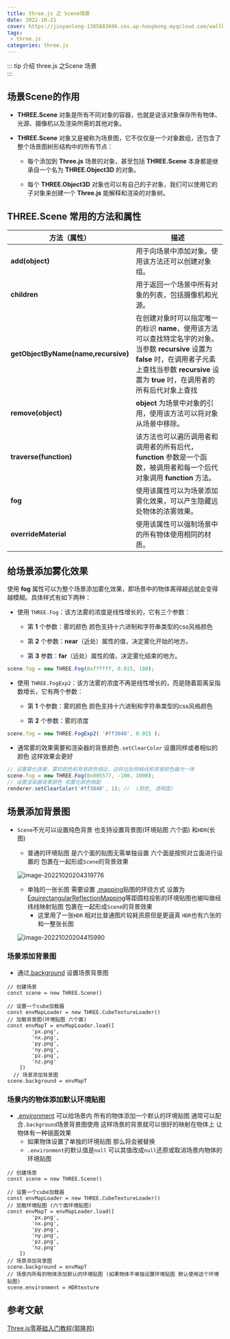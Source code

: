 ```yaml
---
title: three.js 之 Scene场景
date: 2022-10-21
cover: https://jinyanlong-1305883696.cos.ap-hongkong.myqcloud.com/wallhaven-28ve6mX.jpg
tags:
 - three.js
categories: three.js
---
```


::: tip 介绍
three.js 之Scene 场景<br>
:::

<!-- more -->

## 场景Scene的作用

* **THREE.Scene** 对象是所有不同对象的容器，也就是说该对象保存所有物体、光源、摄像机以及渲染所需的其他对象。

* **THREE.Scene** 对象又是被称为场景图，它不仅仅是一个对象数组，还包含了整个场景图树形结构中的所有节点：

  - 每个添加到 **Three.js** 场景的对象，甚至包括 **THREE.Scene** 本身都是继承自一个名为 **THREE.Object3D** 的对象。

  - 每个 **THREE.Object3D** 对象也可以有自己的子对象，我们可以使用它的子对象来创建一个 **Three.js** 能解释和渲染的对象树。



## THREE.Scene 常用的方法和属性

| **方法（属性）**                    | **描述**                                                     |
| ----------------------------------- | ------------------------------------------------------------ |
| **add(object)**                     | 用于向场景中添加对象。使用该方法还可以创建对象组。           |
| **children**                        | 用于返回一个场景中所有对象的列表，包括摄像机和光源。         |
| **getObjectByName(name,recursive)** | 在创建对象时可以指定唯一的标识 **name**，使用该方法可以查找特定名字的对象。 当参数 **recursive** 设置为 **false** 时，在调用者子元素上查找当参数 **recursive** 设置为 **true** 时，在调用者的所有后代对象上查找 |
| **remove(object)**                  | **object** 为场景中对象的引用，使用该方法可以将对象从场景中移除。 |
| **traverse(function)**              | 该方法也可以遍历调用者和调用者的所有后代，**function** 参数是一个函数，被调用者和每一个后代对象调用 **function** 方法。 |
| **fog**                             | 使用该属性可以为场景添加雾化效果，可以产生隐藏远处物体的浓雾效果。 |
| **overrideMaterial**                | 使用该属性可以强制场景中的所有物体使用相同的材质。           |

## 给场景添加雾化效果

使用 **fog** 属性可以为整个场景添加雾化效果，即场景中的物体离得越远就会变得越模糊。具体样式有如下两种：

* 使用 `THREE.Fog`：该方法雾的浓度是线性增长的，它有三个参数：

  - 第 **1** 个参数：雾的颜色 颜色支持十六进制和字符串类型的css风格颜色

  - 第 **2** 个参数：**near**（近处）属性的值，决定雾化开始的地方。

  - 第 **3** 参数：**far**（远处）属性的值，决定雾化结束的地方。

```js
scene.fog = new THREE.Fog(0xffffff, 0.015, 100);
```

* 使用 `THREE.FogExp2`：该方法雾的浓度不再是线性增长的，而是随着距离呈指数增长，它有两个参数：

  - 第 **1** 个参数：雾的颜色 颜色支持十六进制和字符串类型的css风格颜色

  - 第 **2** 个参数：雾的浓度

```js
scene.fog = new THREE.FogExp2( '#ff3040', 0.015 );
```

* 通常雾的效果需要和渲染器的背景颜色`.setClearColor` 设置同样或者相似的颜色 这样效果会更好

```js
// 设置雾化效果，雾的颜色和背景颜色相近，这样远处网格线和背景颜色融为一体
scene.fog = new THREE.Fog(0x005577, -100, 1000);
// 设置渲染器背景颜色 和雾化颜色相配    
renderer.setClearColor('#ff3040', 1); //  (颜色, 透明度)
```

## 场景添加背景图

* `Scene`不光可以设置纯色背景 也支持设置背景图(环境贴图 六个面) 和`HDR`(长图)

  * 普通的环境贴图 是六个面的贴图无需单独设置 六个面是按照对立面进行设置的 包裹在一起形成`Scene`的背景效果

  ![image-20221020204319776](https://jinyanlong-1305883696.cos.ap-hongkong.myqcloud.com/202210202043826.png)

  * 单独的一张长图 需要设置 [.mapping](https://threejs.org/docs/index.html?q=text#api/zh/textures/Texture.mapping)贴图的环绕方式 设置为[EquirectangularReflectionMapping](https://threejs.org/docs/index.html?q=text#api/zh/constants/Textures)等距圆柱投影的环境贴图也被叫做经纬线映射贴图 包裹在一起形成`Scene`的背景效果
    *  这里用了一张`HDR` 相对比普通图片较耗资原但是更逼真 `HDR`也有六张的和一整张长图

  ![image-20221020204415990](https://jinyanlong-1305883696.cos.ap-hongkong.myqcloud.com/202210202044100.png)

### **场景添加背景图**

* 通过[.background](https://threejs.org/docs/index.html?q=scene#api/zh/scenes/Scene.background) 设置场景背景图

```tsx
// 创建场景
const scene = new THREE.Scene()

// 设置一个cube加载器
const envMapLoader = new THREE.CubeTextureLoader()
// 加载背景图(环境贴图 六个面)
const envMapT = envMapLoader.load([
		'px.png',
		'nx.png',
		'py.png',
		'ny.png',
		'pz.png',
		'nz.png'
	])
  // 场景添加背景图
scene.background = envMapT
```

### 场景内的物体添加默认环境贴图

* [.environment](https://threejs.org/docs/index.html?q=scene#api/zh/scenes/Scene.environment) 可以给场景内 所有的物体添加一个默认的环境贴图 通常可以配合`.background`场景背景图使用 这样场景的背景就可以很好的映射在物体上 让物体有一种镜面效果
  * 如果物体设置了单独的环境贴图 那么将会被替换 
  * `.environment`的默认值是`null` 可以其值改成`null`还原或取消场景内物体的环境贴图

```tsx
// 创建场景
const scene = new THREE.Scene()

// 设置一个cube加载器
const envMapLoader = new THREE.CubeTextureLoader()
// 加载环境贴图 (六个面环境贴图)
const envMapT = envMapLoader.load([
		'px.png',
		'nx.png',
		'py.png',
		'ny.png',
		'pz.png',
		'nz.png'
	])
// 场景添加背景图
scene.background = envMapT
// 场景内所有的物体添加默认的环境贴图 (如果物体不单独设置环境贴图 默认使用这个环境贴图)
scene.environment = HDRtexture
```

##  参考文献

[Three.js零基础入门教程(郭隆邦)](http://www.yanhuangxueyuan.com/Three.js/)
